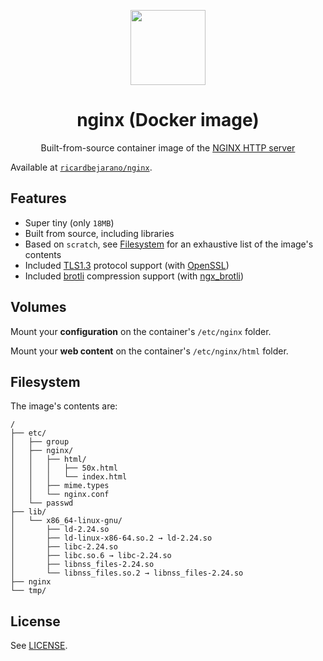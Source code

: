 <p align=center><img src=https://emojipedia-us.s3.dualstack.us-west-1.amazonaws.com/thumbs/320/apple/155/gear_2699.png width=120px></p>
<h1 align=center>nginx (Docker image)</h1>
<p align=center>Built-from-source container image of the <a href=https://nginx.org/>NGINX HTTP server</a></p>

Available at [`ricardbejarano/nginx`](https://hub.docker.com/r/ricardbejarano/nginx).


## Features

* Super tiny (only `18MB`)
* Built from source, including libraries
* Based on `scratch`, see [Filesystem](#Filesystem) for an exhaustive list of the image's contents
* Included [TLS1.3](https://tools.ietf.org/html/rfc8446) protocol support (with [OpenSSL](https://www.openssl.org/))
* Included [brotli](https://github.com/google/brotli) compression support (with [ngx_brotli](https://github.com/google/ngx_brotli))


## Volumes

Mount your **configuration** on the container's `/etc/nginx` folder.

Mount your **web content** on the container's `/etc/nginx/html` folder.


## Filesystem

The image's contents are:

```
/
├── etc/
│   ├── group
│   ├── nginx/
│   │   ├── html/
│   │   │   ├── 50x.html
│   │   │   └── index.html
│   │   ├── mime.types
│   │   └── nginx.conf
│   └── passwd
├── lib/
│   └── x86_64-linux-gnu/
│       ├── ld-2.24.so
│       ├── ld-linux-x86-64.so.2 → ld-2.24.so
│       ├── libc-2.24.so
│       ├── libc.so.6 → libc-2.24.so
│       ├── libnss_files-2.24.so
│       └── libnss_files.so.2 → libnss_files-2.24.so
├── nginx
└── tmp/
```

## License

See [LICENSE](https://github.com/ricardbejarano/nginx/blob/master/LICENSE).
